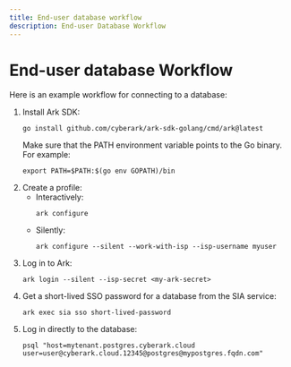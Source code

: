 ```yaml
---
title: End-user database workflow
description: End-user Database Workflow
---
```


# End-user database Workflow
Here is an example workflow for connecting to a database:

1. Install Ark SDK:
   ```shell linenums="0"
   go install github.com/cyberark/ark-sdk-golang/cmd/ark@latest
   ```
   Make sure that the PATH environment variable points to the Go binary. For example:
   ```shell linenums="0"
   export PATH=$PATH:$(go env GOPATH)/bin
   ```
1. Create a profile:
    * Interactively:
        ```shell linenums="0"
        ark configure
        ```
    * Silently:
        ```shell linenums="0"
        ark configure --silent --work-with-isp --isp-username myuser
        ```
1. Log in to Ark:
    ```shell linenums="0"
    ark login --silent --isp-secret <my-ark-secret>
    ```
1. Get a short-lived SSO password for a database from the SIA service:
    ```shell linenums="0"
    ark exec sia sso short-lived-password
    ```
1. Log in directly to the database:
    ```shell linenums="0"
    psql "host=mytenant.postgres.cyberark.cloud user=user@cyberark.cloud.12345@postgres@mypostgres.fqdn.com"
    ```
